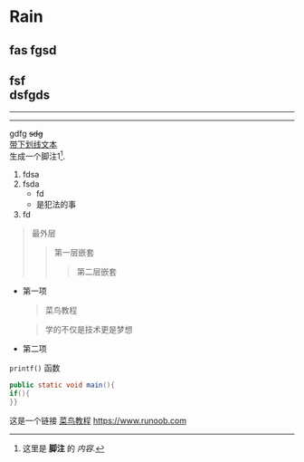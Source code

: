 # Rain  
 fas
 fgsd  
---
fsf  
dsfgds
---
---
---
gdfg
~~sdg~~  
<u>带下划线文本</u>  
生成一个脚注1[^footnote].  
[^footnote]: 这里是 **脚注** 的 *内容*.
1. fdsa  
2. fsda  
	* fd
	* 是犯法的事
3. fd
> 最外层
> > 第一层嵌套
> > > 第二层嵌套
* 第一项
    > 菜鸟教程  
	
    > 学的不仅是技术更是梦想
* 第二项  

`printf()` 函数  
```java
public static void main(){
if(){
}}
```
这是一个链接 [菜鸟教程](https://www.runoob.com)
<https://www.runoob.com>
